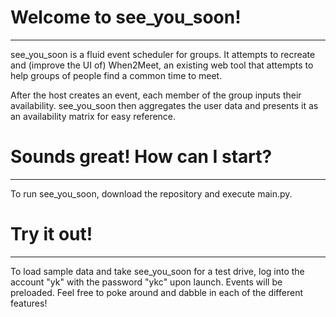# Welcome to see_you_soon!
---
see_you_soon is a fluid event scheduler for groups. It attempts to recreate and (improve the UI of) When2Meet, an existing web tool that attempts to help groups of people find a common time to meet. 

After the host creates an event, each member of the group inputs their availability. see_you_soon then aggregates the user data and presents it as an availability matrix for easy reference.

# Sounds great! How can I start?
---
To run see_you_soon, download the repository and execute main.py.

# Try it out!
---
To load sample data and take see_you_soon for a test drive, log into the account "yk" with the password "ykc" upon launch. Events will be preloaded. Feel free to poke around and dabble in each of the different features!

